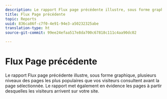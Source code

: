 ```yaml
---
description: Le rapport Flux page précédente illustre, sous forme graphique, plusieurs niveaux des pages les plus populaires que vos visiteurs consultent avant la page sélectionnée. Le rapport met également en évidence les pages à partir desquelles les visiteurs arrivent sur votre site.
title: Flux Page précédente
topic: Reports
uuid: 836ca86f-c7f0-4e91-94e3-a50232325abe
translation-type: ht
source-git-commit: 99ee24efaa517e8da700c67818c111c4aa90dc02

---
```



# Flux Page précédente

Le rapport Flux page précédente illustre, sous forme graphique, plusieurs niveaux des pages les plus populaires que vos visiteurs consultent avant la page sélectionnée. Le rapport met également en évidence les pages à partir desquelles les visiteurs arrivent sur votre site.

